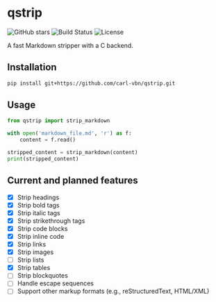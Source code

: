 # qstrip

![GitHub stars](https://img.shields.io/github/stars/carl-vbn/qstrip)
![Build Status](https://github.com/carl-vbn/qstrip/actions/workflows/python-package.yml/badge.svg)
![License](https://img.shields.io/github/license/carl-vbn/qstrip)

A fast Markdown stripper with a C backend.

## Installation

```bash
pip install git+https://github.com/carl-vbn/qstrip.git
```

## Usage

```python
from qstrip import strip_markdown

with open('markdown_file.md', 'r') as f:
    content = f.read()

stripped_content = strip_markdown(content)
print(stripped_content)
```

## Current and planned features
- [x] Strip headings
- [x] Strip bold tags
- [x] Strip italic tags
- [x] Strip strikethrough tags
- [x] Strip code blocks
- [x] Strip inline code
- [x] Strip links
- [x] Strip images
- [ ] Strip lists
- [x] Strip tables
- [ ] Strip blockquotes
- [ ] Handle escape sequences
- [ ] Support other markup formats (e.g., reStructuredText, HTML/XML)
